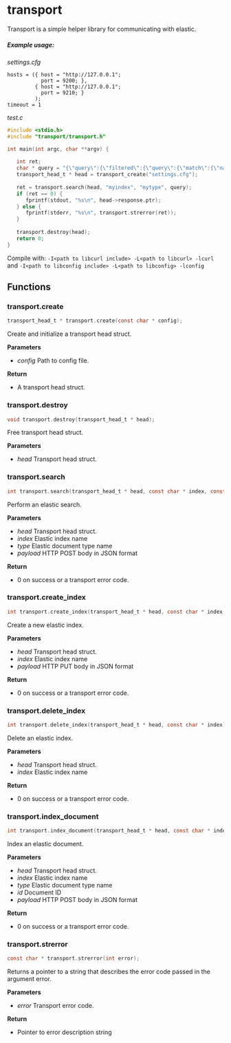 # transport

Transport is a simple helper library for communicating with elastic.

##### Example usage:
*settings.cfg*
```
hosts = ({ host = "http://127.0.0.1";
           port = 9200; },
         { host = "http://127.0.0.1";
           port = 9210; }
         );
timeout = 1
```

*test.c*
```c
#include <stdio.h>
#include "transport/transport.h"

int main(int argc, char **argv) {
  
   int ret;
   char * query = "{\"query\":{\"filtered\":{\"query\":{\"match\":{\"name\":\"needle\"}}}}}";
   transport_head_t * head = transport_create("settings.cfg");
  
   ret = transport.search(head, "myindex", "mytype", query);
   if (ret == 0) {
      fprintf(stdout, "%s\n", head->response.ptr);
   } else {
      fprintf(stderr, "%s\n", transport.strerror(ret));
   }
   
   transport.destroy(head);
   return 0;
}
```

Compile with: `-I<path to libcurl include> -L<path to libcurl> -lcurl` and `-I<path to libconfig include> -L<path to libconfig> -lconfig`

## Functions

### transport.create

```c
transport_head_t * transport.create(const char * config);
```
Create and initialize a transport head struct.

**Parameters**
 - *config* Path to config file.

**Return**
 - A transport head struct.

### transport.destroy

```c
void transport.destroy(transport_head_t * head);
```
Free transport head struct.

**Parameters**
 - *head* Transport head struct.

### transport.search

```c
int transport.search(transport_head_t * head, const char * index, const char * type, const char * payload);
```
Perform an elastic search.

**Parameters**
 - *head* Transport head struct.
 - *index* Elastic index name
 - *type* Elastic document type name
 - *payload* HTTP POST body in JSON format

**Return**
 - 0 on success or a transport error code.

### transport.create_index

```c
int transport.create_index(transport_head_t * head, const char * index, const char * payload);
```
Create a new elastic index.

**Parameters**
 - *head* Transport head struct.
 - *index* Elastic index name
 - *payload* HTTP PUT body in JSON format

**Return**
 - 0 on success or a transport error code.

### transport.delete_index

```c
int transport.delete_index(transport_head_t * head, const char * index);
```
Delete an elastic index.

**Parameters**
 - *head* Transport head struct.
 - *index* Elastic index name
 
**Return**
 - 0 on success or a transport error code.

### transport.index_document

```c
int transport.index_document(transport_head_t * head, const char * index, const char * type, const char * id, const char * payload)
```
Index an elastic document.

**Parameters**
 - *head* Transport head struct.
 - *index* Elastic index name
 - *type* Elastic document type name
 - *id* Document ID
 - *payload* HTTP POST body in JSON format

**Return**
 - 0 on success or a transport error code.

### transport.strerror

```c
const char * transport.strerror(int error);
```
Returns a pointer to a string that describes the error code passed in the argument error.

**Parameters**
 - *error* Transport error code.

**Return**
 - Pointer to error description string